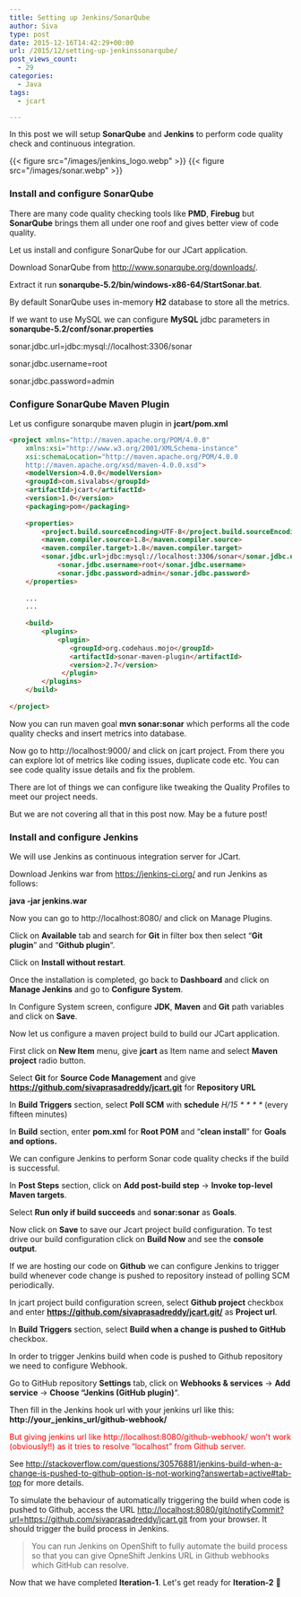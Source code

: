 ```yaml
---
title: Setting up Jenkins/SonarQube
author: Siva
type: post
date: 2015-12-16T14:42:29+00:00
url: /2015/12/setting-up-jenkinssonarqube/
post_views_count:
  - 29
categories:
  - Java
tags:
  - jcart

---
```

In this post we will setup **SonarQube** and **Jenkins** to perform code quality check and continuous integration.

{{< figure src="/images/jenkins_logo.webp" >}}
{{< figure src="/images/sonar.webp" >}}

### Install and configure SonarQube

There are many code quality checking tools like **PMD**, **Firebug** but **SonarQube** brings them all under one roof and gives better view of code quality.

Let us install and configure SonarQube for our JCart application.

Download SonarQube from <a href="http://www.sonarqube.org/downloads/" target="_blank">http://www.sonarqube.org/downloads/</a>.
  
Extract it run **sonarqube-5.2/bin/windows-x86-64/StartSonar.bat**.

By default SonarQube uses in-memory **H2** database to store all the metrics.
  
If we want to use MySQL we can configure **MySQL** jdbc parameters in **sonarqube-5.2/conf/sonar.properties**

sonar.jdbc.url=jdbc:mysql://localhost:3306/sonar
  
sonar.jdbc.username=root
  
sonar.jdbc.password=admin

### Configure SonarQube Maven Plugin

Let us configure sonarqube maven plugin in **jcart/pom.xml**

```html
<project xmlns="http://maven.apache.org/POM/4.0.0" 
	xmlns:xsi="http://www.w3.org/2001/XMLSchema-instance"
	xsi:schemaLocation="http://maven.apache.org/POM/4.0.0 
	http://maven.apache.org/xsd/maven-4.0.0.xsd">
	<modelVersion>4.0.0</modelVersion>
	<groupId>com.sivalabs</groupId>
	<artifactId>jcart</artifactId>
	<version>1.0</version>
	<packaging>pom</packaging>
	
	<properties>
		<project.build.sourceEncoding>UTF-8</project.build.sourceEncoding>
		<maven.compiler.source>1.8</maven.compiler.source>
		<maven.compiler.target>1.8</maven.compiler.target>		
		<sonar.jdbc.url>jdbc:mysql://localhost:3306/sonar</sonar.jdbc.url>
      		<sonar.jdbc.username>root</sonar.jdbc.username>
      		<sonar.jdbc.password>admin</sonar.jdbc.password>
	</properties>
	
	...
	...
	
	<build>
		<plugins>
			<plugin>
		       <groupId>org.codehaus.mojo</groupId>
		       <artifactId>sonar-maven-plugin</artifactId>
		       <version>2.7</version>
		     </plugin>
		</plugins>
	</build>
	
</project>
```

Now you can run maven goal **mvn sonar:sonar** which performs all the code quality checks and insert metrics into database.
  
Now go to http://localhost:9000/ and click on jcart project. From there you can explore lot of metrics like coding issues, duplicate code etc. You can see code quality issue details and fix the problem.

There are lot of things we can configure like tweaking the Quality Profiles to meet our project needs.
  
But we are not covering all that in this post now. May be a future post!

### Install and configure Jenkins

We will use Jenkins as continuous integration server for JCart.
  
Download Jenkins war from <a href="https://jenkins-ci.org/" target="_blank">https://jenkins-ci.org/</a> and run Jenkins as follows:

**java -jar jenkins.war**

Now you can go to http://localhost:8080/ and click on Manage Plugins.
  
Click on **Available** tab and search for **Git** in filter box then select &#8220;**Git plugin**&#8221; and &#8220;**Github plugin**&#8220;.
  
Click on **Install without restart**.

Once the installation is completed, go back to **Dashboard** and click on **Manage Jenkins** and go to **Configure System**.
  
In Configure System screen, configure **JDK**, **Maven** and **Git** path variables and click on **Save**.

Now let us configure a maven project build to build our JCart application.

First click on **New Item** menu, give **jcart** as Item name and select **Maven project** radio button.

Select **Git** for **Source Code Management** and give **https://github.com/sivaprasadreddy/jcart.git** for **Repository URL**

In **Build Triggers** section, select **Poll SCM** with **schedule** _H/15 \* \* \* \*_ (every fifteen minutes)

In **Build** section, enter **pom.xml** for **Root POM** and &#8220;**clean install**&#8221; for **Goals** **and options.**

We can configure Jenkins to perform Sonar code quality checks if the build is successful.
  
In **Post Steps** section, click on **Add post-build step** -> **Invoke top-level Maven targets**.
  
Select **Run only if build succeeds** and **sonar:sonar** as **Goals**.

Now click on **Save** to save our Jcart project build configuration. To test drive our build configuration click on **Build Now** and see the **console output**.

If we are hosting our code on **Github** we can configure Jenkins to trigger build whenever code change is pushed to repository instead of polling SCM periodically.

In jcart project build configuration screen, select **Github project** checkbox and enter **https://github.com/sivaprasadreddy/jcart.git/** as **Project url**.
  
In **Build Triggers** section, select **Build when a change is pushed to GitHub** checkbox.

In order to trigger Jenkins build when code is pushed to Github repository we need to configure Webhook.
  
Go to GitHub repository **Settings** tab, click on **Webhooks & services** -> **Add service** -> **Choose &#8220;Jenkins (GitHub plugin)**&#8220;.
  
Then fill in the Jenkins hook url with your jenkins url like this: **http://your\_jenkins\_url/github-webhook/**

<span style="color: #ff0000;">But giving jenkins url like http://localhost:8080/github-webhook/ won't work (obviously!!) as it tries to resolve &#8220;localhost&#8221; from Github server.</span>

See <a href="http://stackoverflow.com/questions/30576881/jenkins-build-when-a-change-is-pushed-to-github-option-is-not-working?answertab=active#tab-top" target="_blank">http://stackoverflow.com/questions/30576881/jenkins-build-when-a-change-is-pushed-to-github-option-is-not-working?answertab=active#tab-top</a> for more details.

To simulate the behaviour of automatically triggering the build when code is pushed to Github, access the URL <a href="http://localhost:8080/git/notifyCommit?url=https://github.com/sivaprasadreddy/jcart.git" target="_blank">http://localhost:8080/git/notifyCommit?url=https://github.com/sivaprasadreddy/jcart.git</a> from your browser. It should trigger the build process in Jenkins.

> You can run Jenkins on OpenShift to fully automate the build process so that you can give OpneShift Jenkins URL in Github webhooks which GitHub can resolve.

Now that we have completed **Iteration-1**. Let's get ready for **Iteration-2** 🙂
